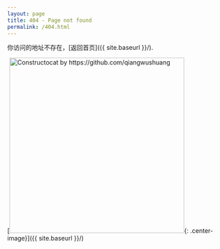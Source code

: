 ```yaml
---
layout: page
title: 404 - Page not found
permalink: /404.html
---
```


你访问的地址不存在，[返回首页]({{ site.baseurl }}/).

[<img src="{{ site.baseurl }}/images/404.jpg" alt="Constructocat by https://github.com/qiangwushuang" style="width: 400px;"/>{: .center-image}]({{ site.baseurl }}/)
